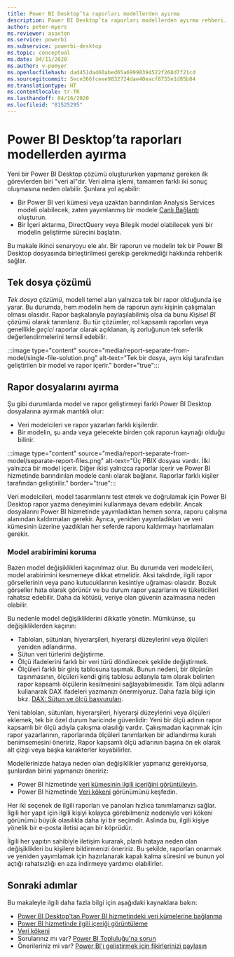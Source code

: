 ```yaml
---
title: Power BI Desktop’ta raporları modellerden ayırma
description: Power BI Desktop’ta raporları modellerden ayırma rehberi.
author: peter-myers
ms.reviewer: asaxton
ms.service: powerbi
ms.subservice: powerbi-desktop
ms.topic: conceptual
ms.date: 04/11/2020
ms.author: v-pemyer
ms.openlocfilehash: dad451da460abed65a69990394522f268d7f21cd
ms.sourcegitcommit: 5ece366fceee9832724dae40eacf8755e1d85b04
ms.translationtype: HT
ms.contentlocale: tr-TR
ms.lasthandoff: 04/16/2020
ms.locfileid: "81525295"
---
```

# <a name="separate-reports-from-models-in-power-bi-desktop"></a>Power BI Desktop’ta raporları modellerden ayırma

Yeni bir Power BI Desktop çözümü oluştururken yapmanız gereken ilk görevlerden biri "veri al"dır. Veri alma işlemi, tamamen farklı iki sonuç oluşmasına neden olabilir. Şunlara yol açabilir:

- Bir Power BI veri kümesi veya uzaktan barındırılan Analysis Services modeli olabilecek, zaten yayımlanmış bir modele [Canlı Bağlantı](../desktop-report-lifecycle-datasets.md) oluşturun.
- Bir İçeri aktarma, DirectQuery veya Bileşik model olabilecek yeni bir modelin geliştirme sürecini başlatın.

Bu makale ikinci senaryoyu ele alır. Bir raporun ve modelin tek bir Power BI Desktop dosyasında birleştirilmesi gerekip gerekmediği hakkında rehberlik sağlar.

## <a name="single-file-solution"></a>Tek dosya çözümü

_Tek dosya çözümü_, modeli temel alan yalnızca tek bir rapor olduğunda işe yarar. Bu durumda, hem modelin hem de raporun aynı kişinin çalışmaları olması olasıdır. Rapor başkalarıyla paylaşılabilmiş olsa da bunu _Kişisel BI_ çözümü olarak tanımlarız. Bu tür çözümler, rol kapsamlı raporları veya genellikle _geçici_ raporlar olarak açıklanan, iş zorluğunun tek seferlik değerlendirmelerini temsil edebilir.

:::image type="content" source="media/report-separate-from-model/single-file-solution.png" alt-text="Tek bir dosya, aynı kişi tarafından geliştirilen bir model ve rapor içerir." border="true":::

## <a name="separate-report-files"></a>Rapor dosyalarını ayırma

Şu gibi durumlarda model ve rapor geliştirmeyi farklı Power BI Desktop dosyalarına ayırmak mantıklı olur:

- Veri modelcileri ve rapor yazarları farklı kişilerdir.
- Bir modelin, şu anda veya gelecekte birden çok raporun kaynağı olduğu bilinir.

:::image type="content" source="media/report-separate-from-model/separate-report-files.png" alt-text="Üç PBIX dosyası vardır. İlki yalnızca bir model içerir. Diğer ikisi yalnızca raporlar içerir ve Power BI hizmetinde barındırılan modele canlı olarak bağlanır. Raporlar farklı kişiler tarafından geliştirilir." border="true":::

Veri modelcileri, model tasarımlarını test etmek ve doğrulamak için Power BI Desktop rapor yazma deneyimini kullanmaya devam edebilir. Ancak dosyalarını Power BI hizmetinde yayımladıktan hemen sonra, raporu çalışma alanından kaldırmaları gerekir. Ayrıca, yeniden yayımladıkları ve veri kümesinin üzerine yazdıkları her seferde raporu kaldırmayı hatırlamaları gerekir.

### <a name="preserve-the-model-interface"></a>Model arabirimini koruma

Bazen model değişiklikleri kaçınılmaz olur. Bu durumda veri modelcileri, model arabirimini kesmemeye dikkat etmelidir. Aksi takdirde, ilgili rapor görsellerinin veya pano kutucuklarının kesintiye uğraması olasıdır. Bozuk görseller hata olarak görünür ve bu durum rapor yazarlarını ve tüketicileri rahatsız edebilir. Daha da kötüsü, veriye olan güvenin azalmasına neden olabilir.

Bu nedenle model değişikliklerini dikkatle yönetin. Mümkünse, şu değişikliklerden kaçının:

- Tabloları, sütunları, hiyerarşileri, hiyerarşi düzeylerini veya ölçüleri yeniden adlandırma.
- Sütun veri türlerini değiştirme.
- Ölçü ifadelerini farklı bir veri türü döndürecek şekilde değiştirmek.
- Ölçüleri farklı bir giriş tablosuna taşımak. Bunun nedeni, bir ölçünün taşınmasının, ölçüleri kendi giriş tablosu adlarıyla tam olarak belirten rapor kapsamlı ölçülerin kesilmesini sağlayabilmesidir. Tam ölçü adlarını kullanarak DAX ifadeleri yazmanızı önermiyoruz. Daha fazla bilgi için bkz. [DAX: Sütun ve ölçü başvuruları](dax-column-measure-references.md).

Yeni tabloları, sütunları, hiyerarşileri, hiyerarşi düzeylerini veya ölçüleri eklemek, tek bir özel durum haricinde güvenlidir: Yeni bir ölçü adının rapor kapsamlı bir ölçü adıyla çakışma olasılığı vardır. Çakışmadan kaçınmak için rapor yazarlarının, raporlarında ölçüleri tanımlarken bir adlandırma kuralı benimsemesini öneririz. Rapor kapsamlı ölçü adlarının başına ön ek olarak alt çizgi veya başka karakterler koyabilirler.

Modellerinizde hataya neden olan değişiklikler yapmanız gerekiyorsa, şunlardan birini yapmanızı öneririz:

- Power BI hizmetinde [veri kümesinin ilgili içeriğini görüntüleyin](../consumer/end-user-related.md#view-related-content-for-a-dataset).
- Power BI hizmetinde [Veri kökeni](../collaborate-share/service-data-lineage.md) görünümünü keşfedin.

Her iki seçenek de ilgili raporları ve panoları hızlıca tanımlamanızı sağlar. İlgili her yapıt için ilgili kişiyi kolayca görebilmeniz nedeniyle veri kökeni görünümü büyük olasılıkla daha iyi bir seçimdir. Aslında bu, ilgili kişiye yönelik bir e-posta iletisi açan bir köprüdür.

İlgili her yapıtın sahibiyle iletişim kurarak, planlı hataya neden olan değişiklikleri bu kişilere bildirmenizi öneririz. Bu şekilde, raporları onarmak ve yeniden yayımlamak için hazırlanarak kapalı kalma süresini ve bunun yol açtığı rahatsızlığı en aza indirmeye yardımcı olabilirler.

## <a name="next-steps"></a>Sonraki adımlar

Bu makaleyle ilgili daha fazla bilgi için aşağıdaki kaynaklara bakın:

- [Power BI Desktop'tan Power BI hizmetindeki veri kümelerine bağlanma](../desktop-report-lifecycle-datasets.md)
- [Power BI hizmetinde ilgili içeriği görüntüleme](../consumer/end-user-related.md)
- [Veri kökeni](../collaborate-share/service-data-lineage.md)
- Sorularınız mı var? [Power BI Topluluğu'na sorun](https://community.powerbi.com/)
- Önerileriniz mi var? [Power BI'ı geliştirmek için fikirlerinizi paylaşın](https://ideas.powerbi.com/)

